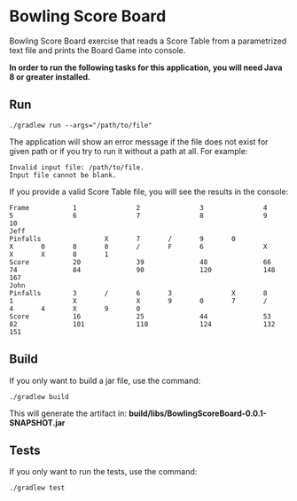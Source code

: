 # Bowling Score Board
Bowling Score Board exercise that reads a Score Table from a parametrized text file and prints the Board Game into console.

**In order to run the following tasks for this application, you will need Java 8 or greater installed.**

## Run

```shell
./gradlew run --args="/path/to/file"
```

The application will show an error message if the file does not exist for given path or if you try to run it without a path at all. For example:

```shell
Invalid input file: /path/to/file.
Input file cannot be blank.
```

If you provide a valid Score Table file, you will see the results in the console:

```shell
Frame           1               2               3               4               5               6               7               8               9               10
Jeff
Pinfalls                X       7       /       9       0               X       0       8       8       /       F       6               X               X       X       8       1
Score           20              39              48              66              74              84              90              120             148             167
John
Pinfalls        3       /       6       3               X       8       1               X               X       9       0       7       /       4       4       X       9       0
Score           16              25              44              53              82              101             110             124             132             151

```

## Build

If you only want to build a jar file, use the command:

```shell
./gradlew build
```

This will generate the artifact in: **build/libs/BowlingScoreBoard-0.0.1-SNAPSHOT.jar**

## Tests

If you only want to run the tests, use the command:

```shell
./gradlew test
```
